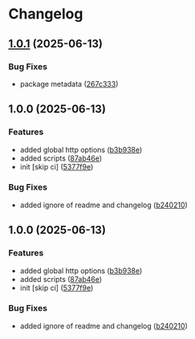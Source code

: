 # Changelog

## [1.0.1](https://github.com/OGS-GmbH/ngx-translate/compare/v1.0.0...v1.0.1) (2025-06-13)


### Bug Fixes

* package metadata ([267c333](https://github.com/OGS-GmbH/ngx-translate/commit/267c33317eabc508c975939a7b2dd1e108cd57a3))

## 1.0.0 (2025-06-13)


### Features

* added global http options ([b3b938e](https://github.com/OGS-GmbH/ngx-translate/commit/b3b938e0f1099ff11a01cde3ebf9b3409b409d57))
* added scripts ([87ab46e](https://github.com/OGS-GmbH/ngx-translate/commit/87ab46e3936ad04cde47d895536ab431e6cf9c60))
* init [skip ci] ([5377f9e](https://github.com/OGS-GmbH/ngx-translate/commit/5377f9e3847b593f61430c9532649237c117a64b))


### Bug Fixes

* added ignore of readme and changelog ([b240210](https://github.com/OGS-GmbH/ngx-translate/commit/b240210f4fca39292a539c87e1a79549388dda0d))

## 1.0.0 (2025-06-13)


### Features

* added global http options ([b3b938e](https://github.com/OGS-GmbH/ngx-translate/commit/b3b938e0f1099ff11a01cde3ebf9b3409b409d57))
* added scripts ([87ab46e](https://github.com/OGS-GmbH/ngx-translate/commit/87ab46e3936ad04cde47d895536ab431e6cf9c60))
* init [skip ci] ([5377f9e](https://github.com/OGS-GmbH/ngx-translate/commit/5377f9e3847b593f61430c9532649237c117a64b))


### Bug Fixes

* added ignore of readme and changelog ([b240210](https://github.com/OGS-GmbH/ngx-translate/commit/b240210f4fca39292a539c87e1a79549388dda0d))
